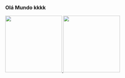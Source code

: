### Olá Mundo kkkk

<div>
<a href="https://github.com/dalmorebelo">
<img height="180em" src="https://github-readme-stats.vercel.app/api/top-langs/?dalmorebelo&layout=compact&langs_count=7&theme=dark"/>
<img height="180em" src="https://github-readme-stats.vercel.app/api?dalmorebelo&show_icons=true&theme=dark&include_all_commits=true&count_private=true"/>
</div>
